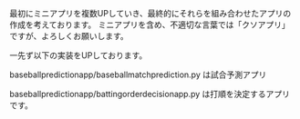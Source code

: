 最初にミニアプリを複数UPしていき、最終的にそれらを組み合わせたアプリの作成を考えております。
ミニアプリを含め、不適切な言葉では「クソアプリ」ですが、よろしくお願いします。

一先ず以下の実装をUPしております。

baseballpredictionapp/baseballmatchprediction.py は試合予測アプリ

baseballpredictionapp/battingorderdecisionapp.py は打順を決定するアプリです。
